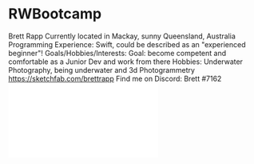 # RWBootcamp
Brett Rapp
Currently located in Mackay, sunny Queensland, Australia
Programming Experience: Swift, could be described as an "experienced beginner"!
Goals/Hobbies/Interests: Goal: become competent and comfortable as a Junior Dev and work from there
Hobbies: Underwater Photography, being underwater and 3d Photogrammetry https://sketchfab.com/brettrapp
Find me on Discord: Brett #7162
![](RWBootcamp/IMG_2103.pdf)
